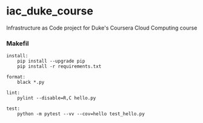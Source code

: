 # iac_duke_course
Infrastructure as Code project for Duke's Coursera Cloud Computing course 





### Makefil

```
install:
	pip install --upgrade pip
	pip install -r requirements.txt

format:
	black *.py

lint:
	pylint --disable=R,C hello.py

test:
	python -m pytest --vv --cov=hello test_hello.py
 ```
